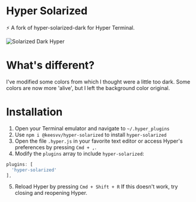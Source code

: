 # Hyper Solarized

⚡ A fork of hyper-solarized-dark for Hyper Terminal.

![Solarized Dark Hyper](https://www.dropbox.com/s/mkwkek1mmwupght/hyperterm-solarized-dark.png?raw=1)

# What's different?
I've modified some colors from which I thought were a little too dark. Some colors are now more 'alive', but I left the background color original.

# Installation
1. Open your Terminal emulator and navigate to `~/.hyper_plugins`
2. Use `npm i @keesvv/hyper-solarized` to install `hyper-solarized`
3. Open the file `.hyper.js` in your favorite text editor or access Hyper's preferences by pressing `Cmd + ,`.
4. Modify the `plugins` array to include `hyper-solarized`:  

  ```js
  plugins: [  
    'hyper-solarized'  
  ],
  ```

5. Reload Hyper by pressing `Cmd + Shift + R` If this doesn't work, try closing and reopening Hyper.
